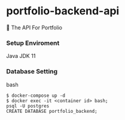 # portfolio-backend-api
🍩 The API For Portfolio

### Setup Enviroment
Java JDK 11

### Database Setting
bash
```
$ docker-compose up -d
$ docker exec -it <container id> bash;
psql -U postgres
CREATE DATABASE portfolio_backend;
```
